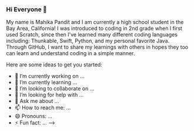 ### Hi Everyone 👋

My name is Mahika Pandit and I am currently a high school student in the Bay Area, California! I was introduced to coding in 2nd grade when I first used Scratch, since then I've learned many different coding languages including: Thunkable, Swift, Python, and my personal favorite Java. Through GitHub, I want to share my learnings with others in hopes they too can learn and understand coding in a simple manner. 

Here are some ideas to get you started:

- 🔭 I’m currently working on ...
- 🌱 I’m currently learning ...
- 👯 I’m looking to collaborate on ...
- 🤔 I’m looking for help with ...
- 💬 Ask me about ...
- 📫 How to reach me: ...
- 😄 Pronouns: ...
- ⚡ Fun fact: ...
-->
